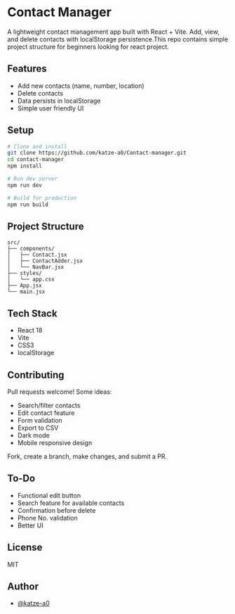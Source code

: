 # Contact Manager

A lightweight contact management app built with React + Vite. Add, view, and delete contacts with localStorage persistence.This repo contains simple project structure for beginners looking for react project.

## Features

- Add new contacts (name, number, location)
- Delete contacts
- Data persists in localStorage
- Simple user friendly UI

## Setup

```bash
# Clone and install
git clone https://github.com/katze-a0/Contact-manager.git
cd contact-manager
npm install

# Run dev server
npm run dev

# Build for production
npm run build
```

## Project Structure

```
src/
├── components/
│   ├── Contact.jsx
│   ├── ContactAdder.jsx
│   └── NavBar.jsx
├── styles/
│   └── app.css
├── App.jsx
└── main.jsx
```

## Tech Stack

- React 18
- Vite
- CSS3
- localStorage

## Contributing

Pull requests welcome! Some ideas:

- Search/filter contacts
- Edit contact feature
- Form validation
- Export to CSV
- Dark mode
- Mobile responsive design

Fork, create a branch, make changes, and submit a PR.

## To-Do

- Functional edit button
- Search feature for available contacts
- Confirmation before delete
- Phone No. validation
- Better UI

## License

MIT

## Author

- [@katze-a0](https://github.com/katze-a0)
